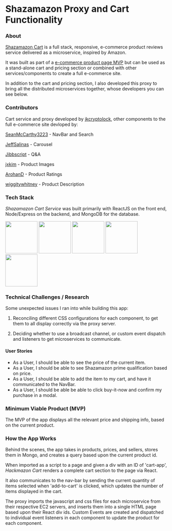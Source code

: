 # Shazamazon Proxy and Cart Functionality

### About

<a href="https://github.com/shazamazon/module-cart">Shazamazon Cart</a> is a full stack, responsive, e-commerce product reviews service delivered as a microservice, inspired by Amazon.

It was built as part of a <a href="https://github.com/shazamazon">e-commerce product page MVP</a> but can be used as a stand-alone cart and pricing section or combined with other services/components to create a full e-commerce site.

In addition to the cart and pricing section, I also developed this proxy to bring all the distributed microservices together, whose developers you can see below.

### Contributors

Cart service and proxy developed by <a href="https://github.com/jkcryptolock">jkcryptolock</a>, other components to the full e-commerce site devloped by:

<a href="https://github.com/SeanMcCarthy3223">SeanMcCarthy3223</a> - NavBar and Search

<a href='https://github.com/JeffSalinas'>JeffSalinas</a> - Carousel

<a href='https://github.com/Jibbscript'>Jibbscript</a> - Q&A

<a href='https://github.com/jxkim'>jxkim</a> - Product Images

<a href='https://github.com/ArohanD'>ArohanD</a> - Product Ratings

<a href='https://github.com/wiggitywhitney'>wiggitywhitney</a> - Product Description

### Tech Stack

_Shazamazon Cart Service_ was built primarily with ReactJS on the front end, Node/Express on the backend, and MongoDB for the database.

<img src="https://lh3.googleusercontent.com/ZIHOUCCxFaB7NirPhEX4K8cyTPIMvxvdJxpuhjb_qJ_dk-z7qEgD8riaR0ODXzXQZYn23zHpFiwGzxTDT88FTLeUMoPqlIjyLKoL1am8MH5pCoJExjL8SUC8uaeeiAjvQB0_vym6" width="100"/>
<img src="https://lh5.googleusercontent.com/_RcI-sgNRX5J0olXzRycjQN3tysoTXbH8kXRfE0AtBY8KkDrINApsrfZGAkczZYGwKTPZlYdJXQyKmWO4zFzvON9Op6Ovcu0GQxwabxWfGJH__oRB6YCC-qD_3b2yj_efkprD8UP" width="100" />
<img src="https://lh5.googleusercontent.com/rdAoVdYKOCnmtev6t7DJrEY7mG4iYsRPqeTH0Z-OrlsVmiea3q5SMtOGNSa7HzJcyxcIcelTacG5gPNgyBoIviiNcLbohQAicvpldcfM32Klb_ewouDRd67OtYhUAU1CEZB4rBqB" width="100" />
<img src="https://lh6.googleusercontent.com/tKlT8lGB2bTDqSilr_a2y8vaO-QBUdcUIYASnslf-RAKTxUEiEBq-_gTVBP0irIP1ZWNuSvp1fouOJrQBXUr0joVmBZzNyOec4jBpOyVogPZMOYhPH6YQwYOiLdZnfuaDnFel9rn" width="100" />
<img src="https://cloud.mongodb.com/static/images/mdb_logo.svg" width='100'/>

### Technical Challenges / Research

Some unexpected issues I ran into while building this app:

1. Reconciling different CSS configurations for each component, to get them to all display correctly via the proxy server.

2. Deciding whether to use a broadcast channel, or custom event dispatch and listeners to get microservices to communicate.

#### User Stories

- As a User, I should be able to see the price of the current item.
- As a User, I should be able to see Shazamazon prime qualification based on price.
- As a User, I should be able to add the item to my cart, and have it communicated to the NavBar.
- As a User, I should be able be able to click buy-it-now and confirm my purchase in a modal.

### Minimum Viable Product (MVP)

The MVP of the app displays all the relevant price and shipping info, based on the current product.

### How the App Works

Behind the scenes, the app takes in products, prices, and sellers, stores them in Mongo, and creates a query based upon the current product id.

When imported as a script to a page and given a div with an ID of 'cart-app', _Hackmazon Cart_ renders a complete cart section to the page via React.

It also communicates to the nav-bar by sending the current quantity of items selected when 'add-to-cart' is clicked, which updates the number of items displayed in the cart.

The proxy imports the javascript and css files for each microservice from their respective EC2 servers, and inserts them into a single HTML page based upon their React div ids. Custom Events are created and dispatched to individual event listeners in each component to update the product for each component.

